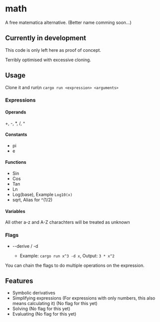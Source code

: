 # math
A free matematica alternative. (Better name comming soon...)

## Currently in development
This code is only left here as proof of concept.

Terribly optimised with excessive cloning.

## Usage
Clone it and run\n
`cargo run <expression> <arguments>`

### Expressions

#### Operands
+, -, *, /, ^
#### Constants
- pi
- e
#### Functions
- Sin
- Cos
- Tan
- Ln
- Log(base), Example `Log10(x)`
- sqrt, Alias for ^(1/2)
#### Variables
All other a-z and A-Z charachters will be treated as unknown

### Flags
- --derive / -d <respects to>
  - Example: `cargo run x^3 -d x`, Output: `3 * x^2`

You can chain the flags to do multiple operations on the expression.
## Features

- Symbolic derivatives
- Simplifying expressions (For expressions with only numbers, this also means calculating it) (No flag for this yet)
- Solving (No flag for this yet)
- Evaluating (No flag for this yet)

